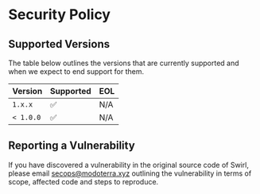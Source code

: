 # Security Policy

## Supported Versions

The table below outlines the versions that are currently supported and when we expect to end support for them.

| Version   | Supported          | EOL |
| --------- | ------------------ | --- |
| `1.x.x`   | :white_check_mark: | N/A |
| `< 1.0.0` | :white_check_mark: | N/A |

## Reporting a Vulnerability

If you have discovered a vulnerability in the original source code of Swirl, please email secops@modoterra.xyz outlining the vulnerability in terms of scope, affected code and steps to reproduce.
